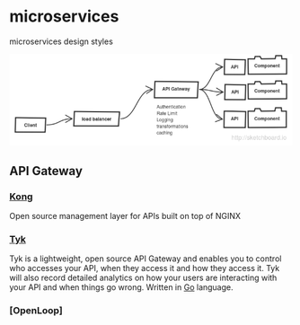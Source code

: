 # microservices
microservices design styles

![overview](overview.png)

## API Gateway



### [Kong](http://getkong.org/)

Open source management layer for APIs built on top of NGINX


### [Tyk](https://github.com/lonelycode/tyk)

Tyk is a lightweight, open source API Gateway and enables you to control who accesses your API, when they access it and how they access it. Tyk will also record detailed analytics on how your users are interacting with your API and when things go wrong.
Written in [Go](http://golang.org/) language.

### [OpenLoop]

